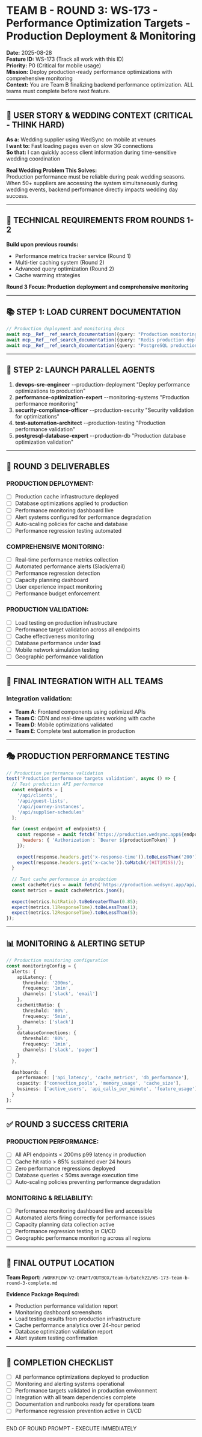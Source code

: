 # TEAM B - ROUND 3: WS-173 - Performance Optimization Targets - Production Deployment & Monitoring

**Date:** 2025-08-28  
**Feature ID:** WS-173 (Track all work with this ID)  
**Priority:** P0 (Critical for mobile usage)  
**Mission:** Deploy production-ready performance optimizations with comprehensive monitoring  
**Context:** You are Team B finalizing backend performance optimization. ALL teams must complete before next feature.

---

## 🎯 USER STORY & WEDDING CONTEXT (CRITICAL - THINK HARD)

**As a:** Wedding supplier using WedSync on mobile at venues  
**I want to:** Fast loading pages even on slow 3G connections  
**So that:** I can quickly access client information during time-sensitive wedding coordination  

**Real Wedding Problem This Solves:**  
Production performance must be reliable during peak wedding seasons. When 50+ suppliers are accessing the system simultaneously during wedding events, backend performance directly impacts wedding day success.

---

## 🎯 TECHNICAL REQUIREMENTS FROM ROUNDS 1-2

**Build upon previous rounds:**
- Performance metrics tracker service (Round 1)
- Multi-tier caching system (Round 2)
- Advanced query optimization (Round 2)
- Cache warming strategies

**Round 3 Focus: Production deployment and comprehensive monitoring**

---

## 📚 STEP 1: LOAD CURRENT DOCUMENTATION

```typescript
// Production deployment and monitoring docs
await mcp__Ref__ref_search_documentation({query: "Production monitoring alert systems performance"});
await mcp__Ref__ref_search_documentation({query: "Redis production deployment high availability"});
await mcp__Ref__ref_search_documentation({query: "PostgreSQL production performance monitoring"});
```

---

## 🚀 STEP 2: LAUNCH PARALLEL AGENTS

1. **devops-sre-engineer** --production-deployment "Deploy performance optimizations to production"
2. **performance-optimization-expert** --monitoring-systems "Production performance monitoring"
3. **security-compliance-officer** --production-security "Security validation for optimizations"
4. **test-automation-architect** --production-testing "Production performance validation"
5. **postgresql-database-expert** --production-db "Production database optimization validation"

---

## 🎯 ROUND 3 DELIVERABLES

### **PRODUCTION DEPLOYMENT:**
- [ ] Production cache infrastructure deployed
- [ ] Database optimizations applied to production
- [ ] Performance monitoring dashboard live
- [ ] Alert systems configured for performance degradation
- [ ] Auto-scaling policies for cache and database
- [ ] Performance regression testing automated

### **COMPREHENSIVE MONITORING:**
- [ ] Real-time performance metrics collection
- [ ] Automated performance alerts (Slack/email)
- [ ] Performance regression detection
- [ ] Capacity planning dashboard
- [ ] User experience impact monitoring
- [ ] Performance budget enforcement

### **PRODUCTION VALIDATION:**
- [ ] Load testing on production infrastructure
- [ ] Performance target validation across all endpoints
- [ ] Cache effectiveness monitoring
- [ ] Database performance under load
- [ ] Mobile network simulation testing
- [ ] Geographic performance validation

---

## 🔗 FINAL INTEGRATION WITH ALL TEAMS

### Integration validation:
- **Team A**: Frontend components using optimized APIs
- **Team C**: CDN and real-time updates working with cache
- **Team D**: Mobile optimizations validated
- **Team E**: Complete test automation in production

---

## 🎭 PRODUCTION PERFORMANCE TESTING

```javascript
// Production performance validation
test('Production performance targets validation', async () => {
  // Test production API performance
  const endpoints = [
    '/api/clients',
    '/api/guest-lists',
    '/api/journey-instances',
    '/api/supplier-schedules'
  ];
  
  for (const endpoint of endpoints) {
    const response = await fetch(`https://production.wedsync.app${endpoint}`, {
      headers: { 'Authorization': `Bearer ${productionToken}` }
    });
    
    expect(response.headers.get('x-response-time')).toBeLessThan('200');
    expect(response.headers.get('x-cache')).toMatch(/(HIT|MISS)/);
  }
  
  // Test cache performance in production
  const cacheMetrics = await fetch('https://production.wedsync.app/api/performance/cache');
  const metrics = await cacheMetrics.json();
  
  expect(metrics.hitRatio).toBeGreaterThan(0.85);
  expect(metrics.l1ResponseTime).toBeLessThan(1);
  expect(metrics.l2ResponseTime).toBeLessThan(5);
});
```

---

## 📊 MONITORING & ALERTING SETUP

```typescript
// Production monitoring configuration
const monitoringConfig = {
  alerts: {
    apiLatency: {
      threshold: '200ms',
      frequency: '1min',
      channels: ['slack', 'email']
    },
    cacheHitRatio: {
      threshold: '80%',
      frequency: '5min',
      channels: ['slack']
    },
    databaseConnections: {
      threshold: '80%',
      frequency: '1min',
      channels: ['slack', 'pager']
    }
  },
  
  dashboards: {
    performance: ['api_latency', 'cache_metrics', 'db_performance'],
    capacity: ['connection_pools', 'memory_usage', 'cache_size'],
    business: ['active_users', 'api_calls_per_minute', 'feature_usage']
  }
};
```

---

## ✅ ROUND 3 SUCCESS CRITERIA

### **PRODUCTION PERFORMANCE:**
- [ ] All API endpoints < 200ms p99 latency in production
- [ ] Cache hit ratio > 85% sustained over 24 hours
- [ ] Zero performance regressions deployed
- [ ] Database queries < 50ms average execution time
- [ ] Auto-scaling policies preventing performance degradation

### **MONITORING & RELIABILITY:**
- [ ] Performance monitoring dashboard live and accessible
- [ ] Automated alerts firing correctly for performance issues
- [ ] Capacity planning data collection active
- [ ] Performance regression testing in CI/CD
- [ ] Geographic performance monitoring across all regions

---

## 💾 FINAL OUTPUT LOCATION

**Team Report:** `/WORKFLOW-V2-DRAFT/OUTBOX/team-b/batch22/WS-173-team-b-round-3-complete.md`

**Evidence Package Required:**
- Production performance validation report
- Monitoring dashboard screenshots
- Load testing results from production infrastructure
- Cache performance analytics over 24-hour period
- Database optimization validation report
- Alert system testing confirmation

---

## 🏁 COMPLETION CHECKLIST

- [ ] All performance optimizations deployed to production
- [ ] Monitoring and alerting systems operational
- [ ] Performance targets validated in production environment
- [ ] Integration with all team dependencies complete
- [ ] Documentation and runbooks ready for operations team
- [ ] Performance regression prevention active in CI/CD

---

END OF ROUND PROMPT - EXECUTE IMMEDIATELY